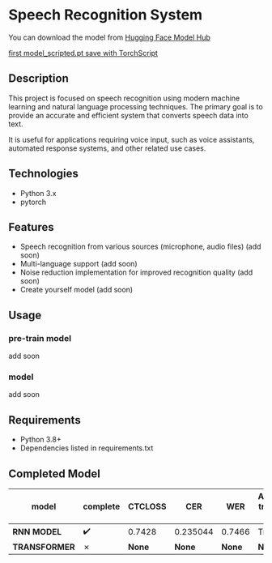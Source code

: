 # Speech Recognition System

You can download the model from [Hugging Face Model Hub]([https://huggingface.co/your-username/your-repository-name](https://huggingface.co/DataScience-py/SpeechRecognitionCNNGRUModel))

[first model_scripted.pt save with TorchScript](https://huggingface.co/DataScience-py/SpeechRecognitionCNNGRUModel/blob/main/model_scripted.pt)

## Description

This project is focused on speech recognition using modern machine learning and natural language processing techniques. The primary goal is to provide an accurate and efficient system that converts speech data into text.

It is useful for applications requiring voice input, such as voice assistants, automated response systems, and other related use cases.

## Technologies

- Python 3.x
- pytorch

## Features

- Speech recognition from various sources (microphone, audio files) (add soon)
- Multi-language support (add soon)
- Noise reduction implementation for improved recognition quality (add soon)
- Create yourself model (add soon)

## Usage

### pre-train model

add soon

### model

add soon

## Requirements

- Python 3.8+
- Dependencies listed in requirements.txt

## Completed Model

|**model**      |**complete**     |CTCLOSS  |**CER**   |**WER**   |**Additional training is needed**|**DATASET** |
|---------------|------------------|---------|----------|----------|---------------------------------|------------|
|**RNN MODEL**  |:heavy_check_mark:|0.7428   |0.235044  |0.7466    |True                             |COMMONVOICE |
|**TRANSFORMER**| &cross;          |**None** |**None**  |**None**  |**None**                         |**None**    |

